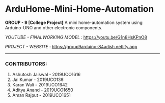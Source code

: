 # ArduHome-Mini-Home-Automation
**GROUP - 9 [College Project]**
A mini home-automation system using Arduino-UNO and other electronic components.

*_YOUTUBE - FINALWORKING MODEL_* : https://youtu.be/G1n8HsKPnO8

*_PROJECT - WEBSITE_* : https://group9arduino-84adish.netlify.app

***

### CONTRIBUTORS:
1. Ashutosh Jaiswal - 2019UCO1616
2. Jai Kumar - 2019UCO136
3. Karan Wali - 2019UCO1642
4. Aditya Anand - 2019UCO1650
5. Aman Rajput - 2019UCO1651
